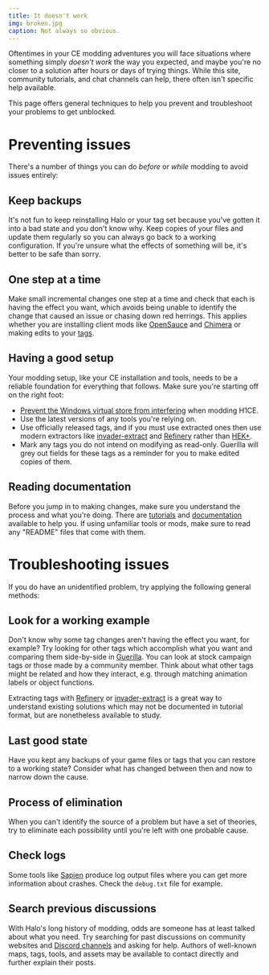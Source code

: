 ```yaml
---
title: It doesn't work
img: broken.jpg
caption: Not always so obvious.
---
```

Oftentimes in your CE modding adventures you will face situations where something simply _doesn't work_ the way you expected, and maybe you're no closer to a solution after hours or days of trying things. While this site, community tutorials, and chat channels can help, there often isn't specific help available.

This page offers general techniques to help you prevent and troubleshoot your problems to get unblocked.

# Preventing issues
There's a number of things you can do _before_ or _while_ modding to avoid issues entirely:

## Keep backups
It's not fun to keep reinstalling Halo or your tag set because you've gotten it into a bad state and you don't know why. Keep copies of your files and update them regularly so you can always go back to a working configuration. If you're unsure what the effects of something will be, it's better to be safe than sorry.

## One step at a time
Make small incremental changes one step at a time and check that each is having the effect you want, which avoids being unable to identify the change that caused an issue or chasing down red herrings. This applies whether you are installing client mods like [OpenSauce](~) and [Chimera](~) or making edits to your [tags](~).

## Having a good setup
Your modding setup, like your CE installation and tools, needs to be a reliable foundation for everything that follows. Make sure you're starting off on the right foot:

* [Prevent the Windows virtual store from interfering](~tips#windows-virtual-store) when modding H1CE.
* Use the latest versions of any tools you're relying on.
* Use officially released tags, and if you must use extracted ones then use modern extractors like [invader-extract](~) and [Refinery](~) rather than [HEK+](~hek-plus).
* Mark any tags you do not intend on modifying as read-only. Guerilla will grey out fields for these tags as a reminder for you to make edited copies of them.

## Reading documentation
Before you jump in to making changes, make sure you understand the process and what you're doing. There are [tutorials](~guides) and [documentation](~/) available to help you. If using unfamiliar tools or mods, make sure to read any "README" files that come with them.

# Troubleshooting issues
If you do have an unidentified problem, try applying the following general methods:

## Look for a working example
Don't know why some tag changes aren't having the effect you want, for example? Try looking for other tags which accomplish what you want and comparing them side-by-side in [Guerilla](~). You can look at stock campaign tags or those made by a community member. Think about what other tags might be related and how they interact, e.g. through matching animation labels or object functions.

Extracting tags with [Refinery](~mek) or [invader-extract](~) is a great way to understand existing solutions which may not be documented in tutorial format, but are nonetheless available to study.

## Last good state
Have you kept any backups of your game files or tags that you can restore to a working state? Consider what has changed between then and now to narrow down the cause.

## Process of elimination
When you can't identify the source of a problem but have a set of theories, try to eliminate each possibility until you're left with one probable cause.

## Check logs
Some tools like [Sapien](~) produce log output files where you can get more information about crashes. Check the `debug.txt` file for example.

## Search previous discussions
With Halo's long history of modding, odds are someone has at least talked  about what you need. Try searching for past discussions on community websites and [Discord channels][discord] and asking for help. Authors of well-known maps, tags, tools, and assets may be available to contact directly and further explain their posts.

[discord]: https://discord.reclaimers.net/
